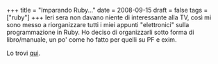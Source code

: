 +++
title = "Imparando Ruby..."
date = 2008-09-15
draft = false
tags = ["ruby"]
+++
Ieri sera non davano niente di interessante alla TV, così mi sono messo a riorganizzare tutti i miei appunti "elettronici" sulla programmazione in Ruby.
Ho deciso di organizzarli sotto forma di libro/manuale, un po' come ho fatto per quelli su PF e exim.

Lo trovi [qui](/page/imparando_ruby/).